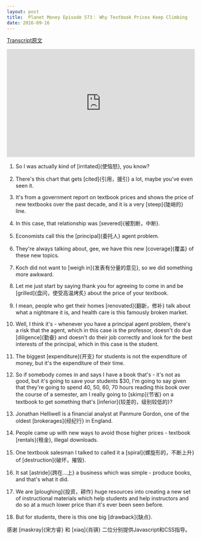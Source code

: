 ```yaml
---
layout: post
title:  Planet Money Episode 573： Why Textbook Prices Keep Climbing
date: 2016-09-16
---
```


[Transcript原文](http://www.npr.org/sections/money/2016/09/16/494266135/episode-573-why-textbook-prices-keep-climbing)

<iframe src="https://www.npr.org/player/embed/494266135/494267653" width="100%" height="290" frameborder="0" scrolling="no" title="NPR embedded audio player"></iframe>

1. So I was actually kind of [irritated]{使恼怒}, you know? 

2. There's this chart that gets [cited]{引用，援引}  a lot, maybe you've even seen it. 

3. It's from a government report on textbook prices and shows the price of new textbooks over the past decade, and it is a very [steep]{陡峭的} line. 

4. In this case, that relationship was [severed]{被割断，中断}. 

5. Economists call this the [principal]{委托人} agent problem. 

6. They're always talking about, gee, we have this new [coverage]{覆盖} of these new topics. 

7. Koch did not want to [weigh in]{发表有分量的意见}, so we did something more awkward. 

8. Let me just start by saying thank you for agreeing to come in and be [grilled]{盘问，使受高温烤炙} about the price of your textbook.

9. I mean, people who get their homes [renovated]{翻新，修补} talk about what a nightmare it is, and health care is this famously broken market.


10. Well, I think it's - whenever you have a principal agent problem, there's a risk that the agent, which in this case is the professor, doesn't do due [diligence]{勤奋} and doesn't do their job correctly and look for the best interests of the principal, which in this case is the student. 

11. The biggest [expenditure]{开支} for students is not the expenditure of money, but it's the expenditure of their time. 

12. So if somebody comes in and says I have a book that's - it's not as good, but it's going to save your students $30, I'm going to say given that they're going to spend 40, 50, 60, 70 hours reading this book over the course of a semester, am I really going to [skimp]{节省} on a textbook to get something that's [inferior]{较差的，级别较低的}? 

13. Jonathan Helliwell is a financial analyst at Panmure Gordon, one of the oldest [brokerages]{经纪行} in England. 

14. People came up with new ways to avoid those higher prices - textbook [rentals]{租金}, illegal downloads. 

15. One textbook salesman I talked to called it a [spiral]{螺旋形的，不断上升} of [destruction]{破坏，摧毁}.

16. It sat [astride]{跨在...上} a business which was simple - produce books, and that's what it did. 

17. We are [ploughing]{投资，耕作} huge resources into creating a new set of instructional materials which help students and help instructors and do so at a much lower price than it's ever been seen before.

18. But for students, there is this one big [drawback]{缺点}. 

感谢 [maskray]{宋方睿} 和 [xiaq]{肖骐} 二位分别提供Javascript和CSS指导。
